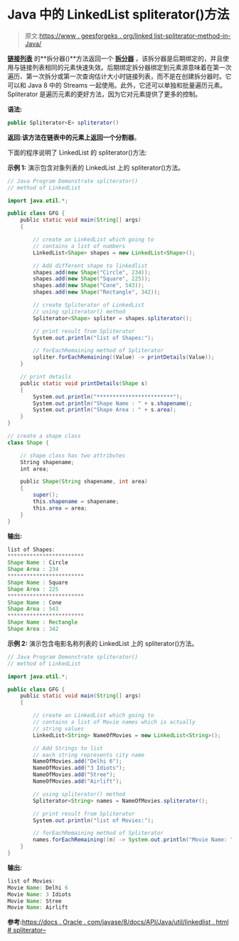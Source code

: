 # Java 中的 LinkedList spliterator()方法

> 原文:[https://www . geesforgeks . org/linked list-spliterator-method-in-Java/](https://www.geeksforgeeks.org/linkedlist-spliterator-method-in-java/)

**[链接列表](https://www.geeksforgeeks.org/linked-list-in-java/)** 的**拆分器()**方法返回一个 **[拆分器](https://www.geeksforgeeks.org/java-util-interface-spliterator-java8/)** ，该拆分器是后期绑定的，并且使用与链接列表相同的元素快速失效。后期绑定拆分器绑定到元素源意味着在第一次遍历、第一次拆分或第一次查询估计大小时链接列表，而不是在创建拆分器时。它可以和 Java 8 中的 Streams 一起使用。此外，它还可以单独和批量遍历元素。Spliterator 是遍历元素的更好方法，因为它对元素提供了更多的控制。

**语法:**

```java
public Spliterator<E> spliterator()
```

**返回:**该方法在链表中的元素上返回一个**分割器**。

下面的程序说明了 LinkedList 的 spliterator()方法:

**示例 1:** 演示包含对象列表的 LinkedList 上的 spliterator()方法。

```java
// Java Program Demonstrate spliterator()
// method of LinkedList

import java.util.*;

public class GFG {
    public static void main(String[] args)
    {

        // create an LinkedList which going to
        // contains a list of numbers
        LinkedList<Shape> shapes = new LinkedList<Shape>();

        // Add different shape to linkedlist
        shapes.add(new Shape("Circle", 234));
        shapes.add(new Shape("Square", 225));
        shapes.add(new Shape("Cone", 543));
        shapes.add(new Shape("Rectangle", 342));

        // create Spliterator of LinkedList
        // using spliterator() method
        Spliterator<Shape> spliter = shapes.spliterator();

        // print result from Spliterator
        System.out.println("list of Shapes:");

        // forEachRemaining method of Spliterator
        spliter.forEachRemaining((Value) -> printDetails(Value));
    }

    // print details
    public static void printDetails(Shape s)
    {
        System.out.println("************************");
        System.out.println("Shape Name : " + s.shapename);
        System.out.println("Shape Area : " + s.area);
    }
}

// create a shape class
class Shape {

    // shape class has two attributes
    String shapename;
    int area;

    public Shape(String shapename, int area)
    {
        super();
        this.shapename = shapename;
        this.area = area;
    }
}
```

**输出:**

```java
list of Shapes:
************************
Shape Name : Circle
Shape Area : 234
************************
Shape Name : Square
Shape Area : 225
************************
Shape Name : Cone
Shape Area : 543
************************
Shape Name : Rectangle
Shape Area : 342

```

**示例 2:** 演示包含电影名称列表的 LinkedList 上的 spliterator()方法。

```java
// Java Program Demonstrate spliterator()
// method of LinkedList

import java.util.*;

public class GFG {
    public static void main(String[] args)
    {

        // create an LinkedList which going to
        // contains a list of Movie names which is actually
        // string values
        LinkedList<String> NameOfMovies = new LinkedList<String>();

        // Add Strings to list
        // each string represents city name
        NameOfMovies.add("Delhi 6");
        NameOfMovies.add("3 Idiots");
        NameOfMovies.add("Stree");
        NameOfMovies.add("Airlift");

        // using spliterator() method
        Spliterator<String> names = NameOfMovies.spliterator();

        // print result from Spliterator
        System.out.println("list of Movies:");

        // forEachRemaining method of Spliterator
        names.forEachRemaining((n) -> System.out.println("Movie Name: " + n));
    }
}
```

**输出:**

```java
list of Movies:
Movie Name: Delhi 6
Movie Name: 3 Idiots
Movie Name: Stree
Movie Name: Airlift

```

**参考:**[https://docs . Oracle . com/javase/8/docs/API/Java/util/linkedlist . html # spliterator–](https://docs.oracle.com/javase/8/docs/api/java/util/LinkedList.html#spliterator--)